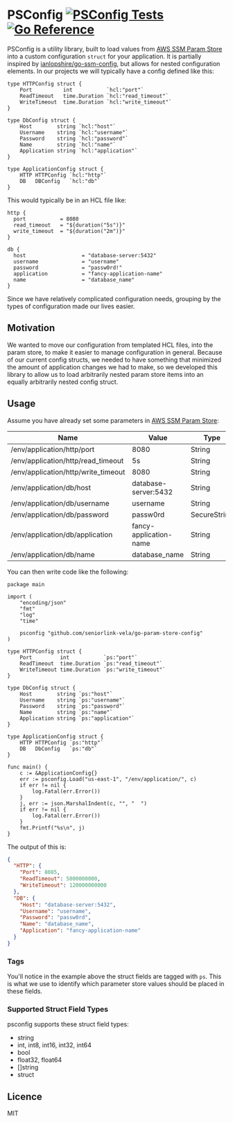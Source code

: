 # PSConfig [![PSConfig Tests](https://github.com/seniorlink-vela/go-param-store-config/actions/workflows/test-run.yml/badge.svg)](https://github.com/seniorlink-vela/go-param-store-config/actions/workflows/test-run.yml) [![Go Reference](https://pkg.go.dev/badge/github.com/seniorlink-vela/go-param-store-config.svg)](https://pkg.go.dev/github.com/seniorlink-vela/go-param-store-config)

PSConfig is a utility library, built to load values from
[AWS SSM Param Store](https://docs.aws.amazon.com/systems-manager/latest/userguide/systems-manager-parameter-store.html)
into a custom configuration `struct` for your application.  It is partially inspired by
[ianlopshire/go-ssm-config](https://github.com/ianlopshire/go-ssm-config), but allows for nested configuration
elements.  In our projects we will typically have a config defined like this:

```golang
type HTTPConfig struct {
	Port          int           `hcl:"port"`
	ReadTimeout   time.Duration `hcl:"read_timeout"`
	WriteTimeout  time.Duration `hcl:"write_timeout"`
}

type DbConfig struct {
	Host        string `hcl:"host"`
	Username    string `hcl:"username"`
	Password    string `hcl:"password"`
	Name        string `hcl:"name"`
	Application string `hcl:"application"`
}

type ApplicationConfig struct {
	HTTP HTTPConfig `hcl:"http"`
	DB   DBConfig   `hcl:"db"`
}
```

This would typically be in an HCL file like:

```HCL
http {
  port           = 8080
  read_timeout   = "${duration("5s")}"
  write_timeout  = "${duration("2m")}"
}

db {
  host                  = "database-server:5432"
  username              = "username"
  password              = "passw0rd!"
  application           = "fancy-application-name"
  name                  = "database_name"
}
```

Since we have relatively complicated configuration needs, grouping by the types of configuration
made our lives easier.

## Motivation

We wanted to move our configuration from templated HCL files, into the param store, to make it
easier to manage configuration in general.  Because of our current config structs, we needed to
have something that minimized the amount of application changes we had to make, so we developed
this library to allow us to load arbitrarily nested param store items into an equally arbitrarily
nested config struct.

## Usage

Assume you have already set some parameters in
[AWS SSM Param Store](https://docs.aws.amazon.com/systems-manager/latest/userguide/systems-manager-parameter-store.html):

| Name | Value | Type |
|------|-------|------|
| /env/application/http/port | 8080 | String |
| /env/application/http/read_timeout | 5s | String |
| /env/application/http/write_timeout | 8080 | String |
| /env/application/db/host | database-server:5432 | String |
| /env/application/db/username | username | String |
| /env/application/db/password | passw0rd | SecureString |
| /env/application/db/application | fancy-application-name | String |
| /env/application/db/name | database_name | String |

You can then write code like the following:

```golang
package main

import (
	"encoding/json"
	"fmt"
	"log"
	"time"

	psconfig "github.com/seniorlink-vela/go-param-store-config"
)

type HTTPConfig struct {
	Port         int           `ps:"port"`
	ReadTimeout  time.Duration `ps:"read_timeout"`
	WriteTimeout time.Duration `ps:"write_timeout"`
}

type DbConfig struct {
	Host        string `ps:"host"`
	Username    string `ps:"username"`
	Password    string `ps:"password"`
	Name        string `ps:"name"`
	Application string `ps:"application"`
}

type ApplicationConfig struct {
	HTTP HTTPConfig `ps:"http"`
	DB   DbConfig   `ps:"db"`
}

func main() {
	c := &ApplicationConfig{}
	err := psconfig.Load("us-east-1", "/env/application/", c)
	if err != nil {
		log.Fatal(err.Error())
	}
	j, err := json.MarshalIndent(c, "", "  ")
	if err != nil {
		log.Fatal(err.Error())
	}
	fmt.Printf("%s\n", j)
}
```

The output of this is:

```json
{
  "HTTP": {
    "Port": 8085,
    "ReadTimeout": 5000000000,
    "WriteTimeout": 120000000000
  },
  "DB": {
    "Host": "database-server:5432",
    "Username": "username",
    "Password": "passw0rd",
    "Name": "database_name",
    "Application": "fancy-application-name"
  }
}
```

### Tags

You'll notice in the example above the struct fields are tagged with `ps`.  This is what we use to
identify which parameter store values should be placed in these fields.

### Supported Struct Field Types

psconfig supports these struct field types:

* string
* int, int8, int16, int32, int64
* bool
* float32, float64
* []string
* struct

## Licence

MIT
